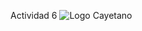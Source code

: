 Actividad 6
![Logo Cayetano]([https://example.com/ruta/de/la/imagen.png](https://semanadelcannabis.cayetano.edu.pe/assets/img/logo-upch.png))
